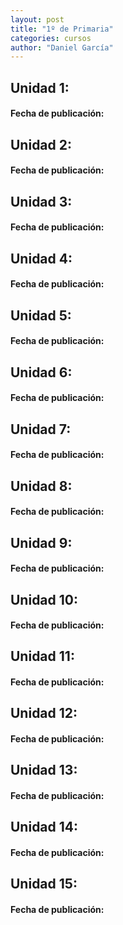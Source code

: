 ```yaml
---
layout: post
title: "1º de Primaria"
categories: cursos
author: "Daniel García"
---
```


## Unidad 1: ##
#### Fecha de publicación: ####

## Unidad 2: ##
#### Fecha de publicación: ####

## Unidad 3: ##
#### Fecha de publicación: ####

## Unidad 4: ##
#### Fecha de publicación: ####

## Unidad 5: ##
#### Fecha de publicación: ####

## Unidad 6: ##
#### Fecha de publicación: ####

## Unidad 7: ##
#### Fecha de publicación: ####

## Unidad 8: ##
#### Fecha de publicación: ####

## Unidad 9: ##
#### Fecha de publicación: ####

## Unidad 10: ##
#### Fecha de publicación: ####

## Unidad 11: ##
#### Fecha de publicación: ####

## Unidad 12: ##
#### Fecha de publicación: ####

## Unidad 13: ##
#### Fecha de publicación: ####

## Unidad 14: ##
#### Fecha de publicación: ####

## Unidad 15: ##
#### Fecha de publicación: ####
